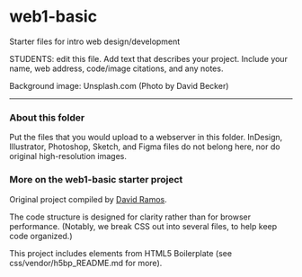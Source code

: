 # web1-basic

Starter files for intro web design/development

STUDENTS: edit this file. Add text that describes your project. Include your name, web address, code/image citations, and any notes.

Background image: Unsplash.com (Photo by David Becker)

***

### About this folder

Put the files that you would upload to a webserver in this folder. InDesign, Illustrator, Photoshop, Sketch, and Figma files do not belong here, nor do original high-resolution images.

### More on the web1-basic starter project

Original project compiled by [David Ramos](http://imaginaryterrain.com).

The code structure is designed for clarity rather than for browser performance. (Notably, we break CSS out into several files, to help keep code organized.)

This project includes elements from HTML5 Boilerplate (see css/vendor/h5bp_README.md for more).
